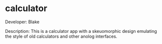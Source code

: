 # calculator
Developer: Blake 

Description: This is a calculator app with a skeuomorphic design emulating the style of old calculators and other anolog interfaces.
